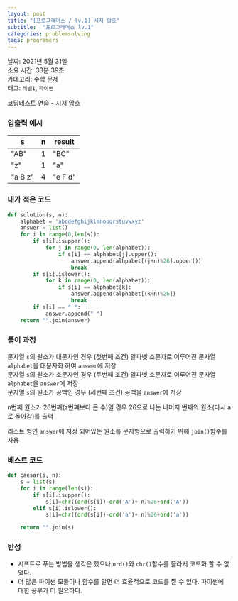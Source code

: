 ```yaml
---
layout: post
title: "[프로그래머스 / lv.1] 시저 암호"
subtitle:  "프로그래머스 lv.1"
categories: problemsolving
tags: programers
---
```


날짜: 2021년 5월 31일  
소요 시간: 33분 39초  
카테고리: 수학 문제  
태그: `레벨1`, `파이썬`  


[코딩테스트 연습 - 시저 암호](https://programmers.co.kr/learn/courses/30/lessons/12926)

### 입출력 예시  

|s|n|result|
|---|---|---|
|"AB"|1|"BC"|
|"z"|1|"a"|
|"a B z"|4|"e F d"|  
  
  
### 내가 적은 코드

```python
def solution(s, n):
    alphabet = 'abcdefghijklmnopqrstuvwxyz'
    answer = list()
    for i in range(0,len(s)):
        if s[i].isupper():
            for j in range(0, len(alphabet)):
                if s[i] == alphabet[j].upper():
                    answer.append(alhpabet[(j+n)%26].upper())
                    break
        if s[i].islower():
            for k in range(0, len(alphabet)):
                if s[i] == alphabet[k]:
                    answer.append(alphabet[(k+n)%26])
                    break
        if s[i] == " ":
            answer.append(" ")
    return "".join(answer)
```

### 풀이 과정  
  
문자열 `s`의 원소가 대문자인 경우 (첫번째 조건) 알파벳 소문자로 이루어진 문자열 `alphabet`을 대문자화 하여 `answer`에 저장  
문자열 `s`의 원소가 소문자인 경우 (두번째 조건) 알파벳 소문자로 이루어진 문자열 `alphabet`을 `answer`에 저장  
문자열 `s`의 원소가 공백인 경우 (세번째 조건) 공백을 `answer`에 저장  

n번째 원소가 26번째(z번쨰보다 큰 수)일 경우 26으로 나눈 나머지 번째의 원소(다시 a로 돌아감)를 출력  

리스트 형인 `answer`에 저장 되어있는 원소를 문자형으로 출력하기 위해 `join()`함수를 사용  
  
### 베스트 코드

```python
def caesar(s, n):
    s = list(s)
    for i in range(len(s)):
        if s[i].isupper():
            s[i]=chr((ord(s[i])-ord('A')+ n)%26+ord('A'))
        elif s[i].islower():
            s[i]=chr((ord(s[i])-ord('a')+ n)%26+ord('a'))

    return "".join(s)
```

### 반성

- 시프트로 푸는 방법을 생각은 했으나 `ord()`와 `chr()`함수를 몰라서 코드화 할 수 없었다.  
- 더 많은 파이썬 모듈이나 함수를 알면 더 효율적으로 코드를 짤 수 있다. 파이썬에 대한 공부가 더 필요하다.  
  


